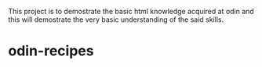 This project is to demostrate the basic html knowledge acquired at odin
and this will demostrate the very basic understanding of the said skills.

# odin-recipes
